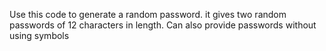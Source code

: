 Use this code to generate a random password.
it gives two random passwords of 12 characters in length.
Can also provide passwords without using symbols
